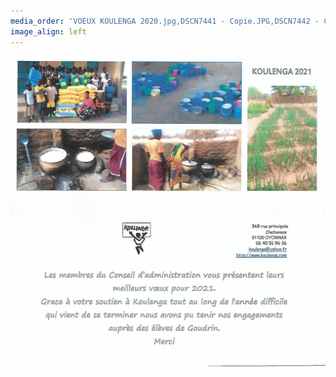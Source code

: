 ```yaml
---
media_order: 'VOEUX KOULENGA 2020.jpg,DSCN7441 - Copie.JPG,DSCN7442 - Copie.JPG,DSCN7443 - Copie.JPG,DSCN7440 - Copie.JPG,COURSE PAINLEVE.jpg,Voix de l''ain 31.01.2020.jpg,DSCN7159 - Copie.JPG,2020.07  Inondation 1.JPG,2020.07 Inondation 2.JPG,CM2 2.jpg,VOEUX MAIL.jpg'
image_align: left
---
```




![](VOEUX%20MAIL.jpg)